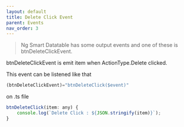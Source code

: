 ```yaml
---
layout: default
title: Delete Click Event
parent: Events
nav_order: 3
---
```


> Ng Smart Datatable has some output events and one of these is btnDeleteClickEvent.

btnDeleteClickEvent is emit item when ActionType.Delete clicked.

This event can be listened like that

```javascript
(btnDeleteClickEvent)="btnDeleteClick($event)"
```

on .ts file

```javascript
btnDeleteClick(item: any) {
    console.log(`Delete Click : ${JSON.stringify(item)}`);
}
```
